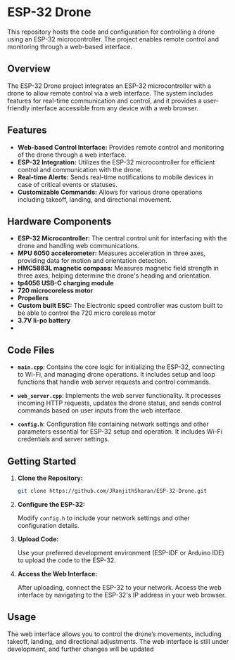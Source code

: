 # ESP-32 Drone

This repository hosts the code and configuration for controlling a drone using an ESP-32 microcontroller. The project enables remote control and monitoring through a web-based interface.

## Overview

The ESP-32 Drone project integrates an ESP-32 microcontroller with a drone to allow remote control via a web interface. The system includes features for real-time communication and control, and it provides a user-friendly interface accessible from any device with a web browser.

## Features

- **Web-based Control Interface:** Provides remote control and monitoring of the drone through a web interface.
- **ESP-32 Integration:** Utilizes the ESP-32 microcontroller for efficient control and communication with the drone.
- **Real-time Alerts:** Sends real-time notifications to mobile devices in case of critical events or statuses.
- **Customizable Commands:** Allows for various drone operations including takeoff, landing, and directional movement.

## Hardware Components

- **ESP-32 Microcontroller:** The central control unit for interfacing with the drone and handling web communications.
- **MPU 6050 accelerometer:**  Measures acceleration in three axes, providing data for motion and orientation detection.
- **HMC5883L magnetic compass:** Measures magnetic field strength in three axes, helping determine the drone's heading and orientation.
- **tp4056 USB-C charging module**
- **720 microcoreless motor**
- **Propellers**
- **Custom built ESC:** The Electronic speed controller was custom built to be able to control the 720 micro coreless motor
- **3.7V li-po battery**
- 

## Code Files

- **`main.cpp`**: Contains the core logic for initializing the ESP-32, connecting to Wi-Fi, and managing drone operations. It includes setup and loop functions that handle web server requests and control commands.

- **`web_server.cpp`**: Implements the web server functionality. It processes incoming HTTP requests, updates the drone status, and sends control commands based on user inputs from the web interface.

- **`config.h`**: Configuration file containing network settings and other parameters essential for ESP-32 setup and operation. It includes Wi-Fi credentials and server settings.

## Getting Started

1. **Clone the Repository:**

   ```bash
   git clone https://github.com/JRanjithSharan/ESP-32-Drone.git
   ```

2. **Configure the ESP-32:**

   Modify `config.h` to include your network settings and other configuration details.

3. **Upload Code:**

   Use your preferred development environment (ESP-IDF or Arduino IDE) to upload the code to the ESP-32.

4. **Access the Web Interface:**

   After uploading, connect the ESP-32 to your network. Access the web interface by navigating to the ESP-32's IP address in your web browser.

## Usage

The web interface allows you to control the drone’s movements, including takeoff, landing, and directional adjustments. The web interface is still under development, and further changes will be updated

